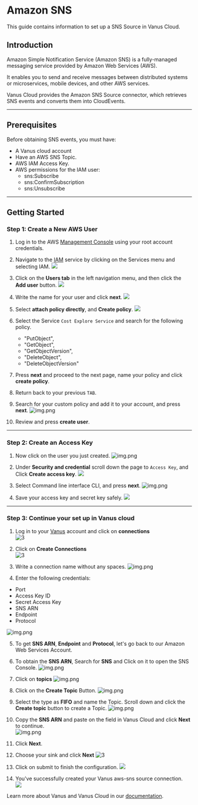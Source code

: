 # Amazon SNS

This guide contains information to set up a SNS Source in Vanus Cloud.

## Introduction

Amazon Simple Notification Service (Amazon SNS) is a fully-managed messaging service provided by Amazon Web Services (AWS).

It enables you to send and receive messages between distributed systems or microservices, mobile devices, and other AWS services.

Vanus Cloud provides the Amazon SNS Source connector, which retrieves SNS events and converts them into CloudEvents.

---

## Prerequisites

Before obtaining SNS events, you must have:

- A  Vanus cloud account
- Have an AWS SNS Topic.
- AWS IAM Access Key.
- AWS permissions for the IAM user:
  - sns:Subscribe
  - sns:ConfirmSubscription
  - sns:Unsubscribe

---

## Getting Started

### Step 1: Create a New AWS User

1. Log in to the AWS [Management Console](https://aws.amazon.com) using your root account credentials.

2. Navigate to the [IAM](https://console.aws.amazon.com/iam/) service by clicking on the Services menu and selecting IAM.
![](images/1.png)

3. Click on the **Users tab** in the left navigation menu, and then click the **Add user** button.
![](images/create%20a%20user.png)

4. Write the name for your user and click **next**. 
![](images/3.png)

5. Select **attach policy directly**, and **Create policy**.
![](images/permissionoption.png)

6. Select the Service `Cost Explore Service` and search for the following policy.
    - "PutObject",
    - "GetObject",
    - "GetObjectVersion",
    - "DeleteObject",
    - "DeleteObjectVersion"
   
7. Press **next** and proceed to the next page, name your policy and click **create policy**.

8. Return back to your previous `TAB`.

9. Search for your custom policy and add it to your account, and press **next**.
![img.png](images/9..png)

10. Review and press **create user**.

---

### Step 2: Create an Access Key

1. Now click on the user you just created.
![img.png](images/11.png)

2. Under **Security and credential** scroll down the page to `Access Key`, and Click **Create access key**.
![](images/12.png)

3. Select Command line interface CLI, and press **next**.
![img.png](images/13.png)

4. Save your access key and secret key safely.
![](images/img.png)

---

### Step 3: Continue your set up in Vanus cloud 

1. Log in to your [Vanus](https://cloud.vanus.ai) account and click on **connections**  
![3](images/go%20to%20vanuscloud.png)  

2. Click on **Create Connections**  
![3](images/click%20create%20connection.png)  

3. Write a connection name without any spaces.
   ![img.png](images/choose%20source.png)

4. Enter the following credentials:

- Port
- Access Key ID
- Secret Access Key
- SNS ARN
- Endpoint
- Protocol

![img.png](images/vanus-sns.png)

5. To get **SNS ARN**, **Endpoint** and **Protocol**, let's go back to our Amazon Web Services Account. 

6. To obtain the **SNS ARN**, Search for **SNS** and Click on it to open the SNS Console. 
![img.png](images/search%20sns.png) 

7. Click on **topics** 
![img.png](images/select%20topics.png)

8. Click on the **Create Topic** Button. 
![img.png](images/create%20topic.png)

9. Select the type as **FIFO** and name the Topic. Scroll down and click the **Create topic** button to create a Topic. 
![img.png](images/create%20topic2.png)

10. Copy the **SNS ARN** and paste on the field in Vanus Cloud and click **Next** to continue.  
![img.png](images/arn.png)

11. Click **Next**.  

12. Choose your sink and click **Next** 
![3](images/choose%20sink.png) 


13. Click on submit to finish the configuration. 
![](images/submit.png)  

14. You've successfully created your Vanus aws-sns source connection.  
![](images/created.png) 

Learn more about Vanus and Vanus Cloud in our [documentation](https://docs.vanus.ai).
